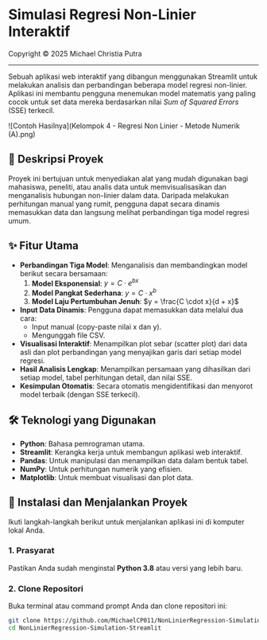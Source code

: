 # Simulasi Regresi Non-Linier Interaktif
Copyright © 2025 Michael Christia Putra

---

Sebuah aplikasi web interaktif yang dibangun menggunakan Streamlit untuk melakukan analisis dan perbandingan beberapa model regresi non-linier. Aplikasi ini membantu pengguna menemukan model matematis yang paling cocok untuk set data mereka berdasarkan nilai *Sum of Squared Errors* (SSE) terkecil.

![Contoh Hasilnya](Kelompok 4 - Regresi Non Linier - Metode Numerik (A).png)

## 📖 Deskripsi Proyek
Proyek ini bertujuan untuk menyediakan alat yang mudah digunakan bagi mahasiswa, peneliti, atau analis data untuk memvisualisasikan dan menganalisis hubungan non-linier dalam data. Daripada melakukan perhitungan manual yang rumit, pengguna dapat secara dinamis memasukkan data dan langsung melihat perbandingan tiga model regresi umum.

## ✨ Fitur Utama
* **Perbandingan Tiga Model**: Menganalisis dan membandingkan model berikut secara bersamaan:
    1.  **Model Eksponensial**: $y = C \cdot e^{bx}$
    2.  **Model Pangkat Sederhana**: $y = C \cdot x^b$
    3.  **Model Laju Pertumbuhan Jenuh**: $y = \frac{C \cdot x}{d + x}$
* **Input Data Dinamis**: Pengguna dapat memasukkan data melalui dua cara:
    * Input manual (copy-paste nilai x dan y).
    * Mengunggah file CSV.
* **Visualisasi Interaktif**: Menampilkan plot sebar (scatter plot) dari data asli dan plot perbandingan yang menyajikan garis dari setiap model regresi.
* **Hasil Analisis Lengkap**: Menampilkan persamaan yang dihasilkan dari setiap model, tabel perhitungan detail, dan nilai SSE.
* **Kesimpulan Otomatis**: Secara otomatis mengidentifikasi dan menyorot model terbaik (dengan SSE terkecil).

## 🛠️ Teknologi yang Digunakan
* **Python**: Bahasa pemrograman utama.
* **Streamlit**: Kerangka kerja untuk membangun aplikasi web interaktif.
* **Pandas**: Untuk manipulasi dan menampilkan data dalam bentuk tabel.
* **NumPy**: Untuk perhitungan numerik yang efisien.
* **Matplotlib**: Untuk membuat visualisasi dan plot data.

## 🚀 Instalasi dan Menjalankan Proyek
Ikuti langkah-langkah berikut untuk menjalankan aplikasi ini di komputer lokal Anda.

### 1. Prasyarat
Pastikan Anda sudah menginstal **Python 3.8** atau versi yang lebih baru.

### 2. Clone Repositori
Buka terminal atau command prompt Anda dan clone repositori ini:
```bash
git clone https://github.com/MichaelCP011/NonLinierRegression-Simulation-Streamlit.git
cd NonLinierRegression-Simulation-Streamlit
